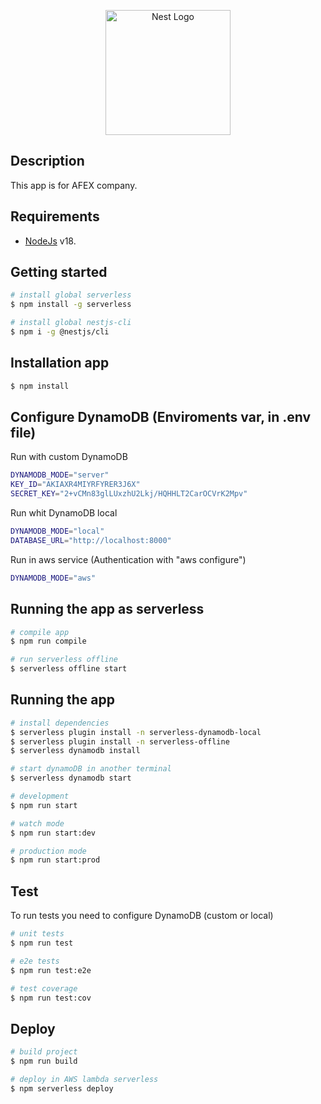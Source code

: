 <p align="center">
  <a href="https://www.afex.cl/" target="blank"><img src="https://www.afex.cl/wp-content/themes/afex/img/logo-afex.svg" width="200" alt="Nest Logo" /></a>
</p>

## Description

This app is for AFEX company.

## Requirements

- [NodeJs](https://nodejs.org/) v18.

## Getting started

```bash
# install global serverless
$ npm install -g serverless

# install global nestjs-cli
$ npm i -g @nestjs/cli
```

## Installation app

```bash
$ npm install
```

## Configure DynamoDB (Enviroments var, in .env file)

Run with custom DynamoDB
```bash
DYNAMODB_MODE="server"
KEY_ID="AKIAXR4MIYRFYRER3J6X"
SECRET_KEY="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"
```
Run whit DynamoDB local
```bash
DYNAMODB_MODE="local"
DATABASE_URL="http://localhost:8000"
```
Run in aws service (Authentication with "aws configure")
```bash
DYNAMODB_MODE="aws"
```

## Running the app as serverless

```bash
# compile app
$ npm run compile

# run serverless offline
$ serverless offline start
```


## Running the app

```bash
# install dependencies
$ serverless plugin install -n serverless-dynamodb-local 
$ serverless plugin install -n serverless-offline
$ serverless dynamodb install

# start dynamoDB in another terminal
$ serverless dynamodb start

# development
$ npm run start

# watch mode
$ npm run start:dev

# production mode
$ npm run start:prod
```

## Test
To run tests you need to configure DynamoDB (custom or local)

```bash
# unit tests
$ npm run test

# e2e tests
$ npm run test:e2e

# test coverage
$ npm run test:cov
```

## Deploy

```bash
# build project
$ npm run build

# deploy in AWS lambda serverless
$ npm serverless deploy
```